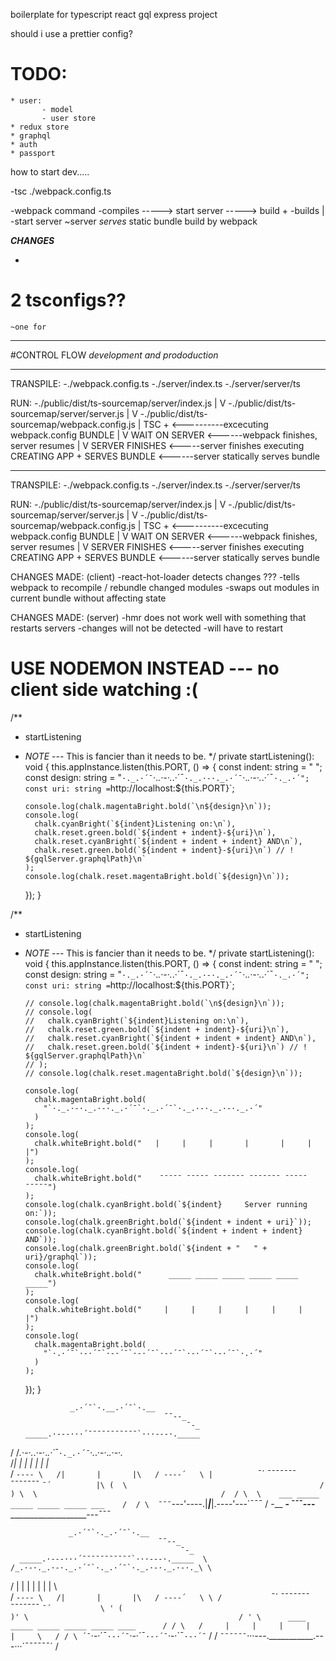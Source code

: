 boilerplate for typescript react gql express project

should i use a prettier config?

# TODO:

    * user:
           - model
           - user store
    * redux store
    * graphql
    * auth
    * passport

how to start dev.....

-tsc ./webpack.config.ts

-webpack command
-compiles -----> start server -----> build +
-builds
|
-start server
~server _serves_ static bundle build by webpack

**_CHANGES_**

-

# 2 tsconfigs??

    ~one for

---

#CONTROL FLOW
_development and prododuction_

---

TRANSPILE:
-./webpack.config.ts
-./server/index.ts
-./server/server/ts

RUN:
-./public/dist/ts-sourcemap/server/index.js
|
V
-./public/dist/ts-sourcemap/server/server.js
|
V
-./public/dist/ts-sourcemap/webpack.config.js
|
TSC + <----------excecuting webpack.config
BUNDLE
|
V
WAIT ON SERVER <------webpack finishes, server resumes
|
V
SERVER FINISHES <-----server finishes executing
CREATING APP +
SERVES BUNDLE <------server statically serves bundle

---

TRANSPILE:
-./webpack.config.ts
-./server/index.ts
-./server/server/ts

RUN:
-./public/dist/ts-sourcemap/server/index.js
|
V
-./public/dist/ts-sourcemap/server/server.js
|
V
-./public/dist/ts-sourcemap/webpack.config.js
|
TSC + <----------excecuting webpack.config
BUNDLE
|
V
WAIT ON SERVER <------webpack finishes, server resumes
|
V
SERVER FINISHES <-----server finishes executing
CREATING APP +
SERVES BUNDLE <------server statically serves bundle

CHANGES MADE: (client)
-react-hot-loader detects changes ???
-tells webpack to recompile / rebundle changed modules
-swaps out modules in current bundle without affecting state

CHANGES MADE: (server)
-hmr does not work well with something that restarts servers
-changes will not be detected
-will have to restart

# USE NODEMON INSTEAD --- no client side watching :(

/\*\*

- startListening
- _NOTE_ --- This is fancier than it needs to be.
  \*/
  private startListening(): void {
  this.appInstance.listen(this.PORT, () => {
  const indent: string = " ";
  const design: string =
  "`·._.·´¯`·._.·-·._.·´¯`·._.·-·._.·´¯`·._.·-·._.·´¯`·._.·´"; const uri: string =`http://localhost:${this.PORT}`;

      console.log(chalk.magentaBright.bold(`\n${design}\n`));
      console.log(
        chalk.cyanBright(`${indent}Listening on:\n`),
        chalk.reset.green.bold(`${indent + indent}-${uri}\n`),
        chalk.reset.cyanBright(`${indent + indent + indent} AND\n`),
        chalk.reset.green.bold(`${indent + indent}-${uri}\n`) // ! ${gqlServer.graphqlPath}\n`
      );
      console.log(chalk.reset.magentaBright.bold(`${design}\n`));

  });
  }

/\*\*

- startListening
- _NOTE_ --- This is fancier than it needs to be.
  \*/
  private startListening(): void {
  this.appInstance.listen(this.PORT, () => {
  const indent: string = " ";
  const design: string =
  "`·._.·´¯`·._.·-·._.·´¯`·._.·-·._.·´¯`·._.·-·._.·´¯`·._.·´"; const uri: string =`http://localhost:${this.PORT}`;

      // console.log(chalk.magentaBright.bold(`\n${design}\n`));
      // console.log(
      //   chalk.cyanBright(`${indent}Listening on:\n`),
      //   chalk.reset.green.bold(`${indent + indent}-${uri}\n`),
      //   chalk.reset.cyanBright(`${indent + indent + indent} AND\n`),
      //   chalk.reset.green.bold(`${indent + indent}-${uri}\n`) // ! ${gqlServer.graphqlPath}\n`
      // );
      // console.log(chalk.reset.magentaBright.bold(`${design}\n`));

      console.log(
        chalk.magentaBright.bold(
          "`·._.·-·._.·-·._.·´¯`·._.·´¯`·._.·-·._.·-·._.·´"
        )
      );
      console.log(
        chalk.whiteBright.bold("   |     |     |       |       |     |     |")
      );
      console.log(
        chalk.whiteBright.bold("    ¯¯¯¯¯ ¯¯¯¯¯ ¯¯¯¯¯¯¯ ¯¯¯¯¯¯¯ ¯¯¯¯¯ ¯¯¯¯¯")
      );
      console.log(chalk.cyanBright.bold(`${indent}     Server running on:`));
      console.log(chalk.greenBright.bold(`${indent + indent + uri}`));
      console.log(chalk.cyanBright.bold(`${indent + indent + indent} AND`));
      console.log(chalk.greenBright.bold(`${indent + "   " + uri}/graphql`));
      console.log(
        chalk.whiteBright.bold("      _____ _____ _____ _____ _____ _____")
      );
      console.log(
        chalk.whiteBright.bold("     |     |     |     |     |     |     |")
      );
      console.log(
        chalk.magentaBright.bold(
          "`·.·´¯`·-·´¯`·-·´¯`·-·´¯`·-·´¯`·-·´¯`·-·´¯`·.·´"
        )
      );

  });
  }


                _.·´¯`·.__.·´¯`·.__
                                     ¯¯--_
                                          ¯-_
      _____.·---···´¯¯¯¯¯¯¯¯¯¯¯`···---·._____
 /  /_.·-·._.·-·._.·´¯`·._.·´¯`·._.·-·._.·-·._\
   /_|     |     |       |       |     |     |_\
  /   `---- \   /|       |       |\   / ----´   \
  |          `¯´  ¯¯¯¯¯¯¯ ¯¯¯¯¯¯¯  `¯´          |\
(  \                                           /  )
 \  \                                         /  /
  \  \    ___ _____ _____ _____ _____ ___    /  /
   \  ¯¯¯`---'----.|_____|_____|.----'---´¯¯¯  /
     -__                                   __-
         ¯¯¯---_____________________---¯¯¯





                 _.·´¯`·._.·´¯`·.__
                                     ¯¯--_
                                          ¯-_
      _____.·---···´¯¯¯¯¯¯¯¯¯¯¯`···---·._____  \
    /_.·-·._.·-·._.·´¯`·._.·´¯`·._.·-·._.·-·._\ \
   / |     |     |       |       |     |     | \ \
  /   `---- \   /|       |       |\   / ----´   \ \
 /           `¯´  ¯¯¯¯¯¯¯ ¯¯¯¯¯¯¯  `¯´           \ '
(                                                 )'
 \                                               / '
  \      ____ _____ _____ _____ _____ ____      / /
   \   /     |     |     |     |     |     \   / /
    \ ´¯`·-·´¯`·-·´¯`·-·´¯`·-·´¯`·-·´¯`·-·´¯` / /
     `¯¯¯¯¯¯`···---.___________.---···´¯¯¯¯¯¯´ /
